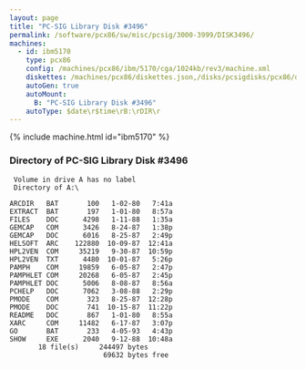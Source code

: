 ```yaml
---
layout: page
title: "PC-SIG Library Disk #3496"
permalink: /software/pcx86/sw/misc/pcsig/3000-3999/DISK3496/
machines:
  - id: ibm5170
    type: pcx86
    config: /machines/pcx86/ibm/5170/cga/1024kb/rev3/machine.xml
    diskettes: /machines/pcx86/diskettes.json,/disks/pcsigdisks/pcx86/diskettes.json
    autoGen: true
    autoMount:
      B: "PC-SIG Library Disk #3496"
    autoType: $date\r$time\rB:\rDIR\r
---
```


{% include machine.html id="ibm5170" %}

### Directory of PC-SIG Library Disk #3496

     Volume in drive A has no label
     Directory of A:\

    ARCDIR   BAT       100   1-02-80   7:41a
    EXTRACT  BAT       197   1-01-80   8:57a
    FILES    DOC      4298   1-11-88   1:35a
    GEMCAP   COM      3426   8-24-87   1:38p
    GEMCAP   DOC      6016   8-25-87   2:49p
    HELSOFT  ARC    122880  10-09-87  12:41a
    HPL2VEN  COM     35219   9-30-87  10:59p
    HPL2VEN  TXT      4480  10-01-87   5:26p
    PAMPH    COM     19859   6-05-87   2:47p
    PAMPHLET COM     20268   6-05-87   2:45p
    PAMPHLET DOC      5006   8-08-87   8:56a
    PCHELP   DOC      7062   3-08-88   2:29p
    PMODE    COM       323   8-25-87  12:28p
    PMODE    DOC       741  10-15-87  11:22p
    README   DOC       867   1-01-80   8:55a
    XARC     COM     11482   6-17-87   3:07p
    GO       BAT       233   4-05-93   4:43p
    SHOW     EXE      2040   9-12-88  10:48a
           18 file(s)     244497 bytes
                           69632 bytes free
